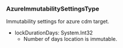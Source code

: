 ### AzureImmutabilitySettingsType
Immutability settings for azure cdm target.

- lockDurationDays: System.Int32
  - Number of days location is immutable.

